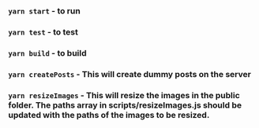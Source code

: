 ### `yarn start` - to run

### `yarn test` - to test

### `yarn build` - to build

### `yarn createPosts` - This will create dummy posts on the server

### `yarn resizeImages` - This will resize the images in the public folder. The paths array in scripts/resizeImages.js should be updated with the paths of the images to be resized.
